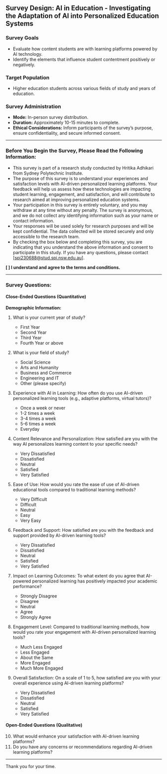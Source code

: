 ## Survey Design: AI in Education - Investigating the Adaptation of AI into Personalized Education Systems

### Survey Goals
- Evaluate how content students are with learning platforms powered by AI technology.
- Identify the elements that influence student contentment positively or negatively.

### Target Population
- Higher education students across various fields of study and years of education.

### Survey Administration
- **Mode:** In-person survey distribution.
- **Duration:** Approximately 10-15 minutes to complete.
- **Ethical Considerations:** Inform participants of the survey’s purpose, ensure confidentiality, and secure informed consent.

---

### Before You Begin the Survey, Please Read the Following Information:
- This survey is part of a research study conducted by Hritika Adhikari from Sydney Polytechnic Institute.
- The purpose of this survey is to understand your experiences and satisfaction levels with AI-driven personalized learning platforms. Your feedback will help us assess how these technologies are impacting student learning, engagement, and satisfaction, and will contribute to research aimed at improving personalized education systems.
- Your participation in this survey is entirely voluntary, and you may withdraw at any time without any penalty. The survey is anonymous, and we do not collect any identifying information such as your name or contact information.
- Your responses will be used solely for research purposes and will be kept confidential. The data collected will be stored securely and only accessible to the research team.
- By checking the box below and completing this survey, you are indicating that you understand the above information and consent to participate in this study. If you have any questions, please contact [spi230688@stud.spi.nsw.edu.au].

**[ ] I understand and agree to the terms and conditions.**

---

### Survey Questions:

#### Close-Ended Questions (Quantitative)

**Demographic Information:**
1. What is your current year of study?
   - First Year
   - Second Year
   - Third Year
   - Fourth Year or above

2. What is your field of study?
   - Social Science
   - Arts and Humanity
   - Business and Commerce
   - Engineering and IT
   - Other (please specify)

3. Experience with AI in Learning: How often do you use AI-driven personalized learning tools (e.g., adaptive platforms, virtual tutors)?
   - Once a week or never
   - 1-2 times a week
   - 3-4 times a week
   - 5-6 times a week
   - Everyday

4. Content Relevance and Personalization: How satisfied are you with the way AI personalizes learning content to your specific needs?
   - Very Dissatisfied
   - Dissatisfied
   - Neutral
   - Satisfied
   - Very Satisfied

5. Ease of Use: How would you rate the ease of use of AI-driven educational tools compared to traditional learning methods?
   - Very Difficult
   - Difficult
   - Neutral
   - Easy
   - Very Easy

6. Feedback and Support: How satisfied are you with the feedback and support provided by AI-driven learning tools?
   - Very Dissatisfied
   - Dissatisfied
   - Neutral
   - Satisfied
   - Very Satisfied

7. Impact on Learning Outcomes: To what extent do you agree that AI-powered personalized learning has positively impacted your academic performance?
   - Strongly Disagree
   - Disagree
   - Neutral
   - Agree
   - Strongly Agree

8. Engagement Level: Compared to traditional learning methods, how would you rate your engagement with AI-driven personalized learning tools?
   - Much Less Engaged
   - Less Engaged
   - About the Same
   - More Engaged
   - Much More Engaged
     
9. Overall Satisfaction: On a scale of 1 to 5, how satisfied are you with your overall experience using AI-driven learning platforms?
   - Very Dissatisfied
   - Dissatisfied
   - Neutral
   - Satisfied
   - Very Satisfied

#### Open-Ended Questions (Qualitative)
10. What would enhance your satisfaction with AI-driven learning platforms?
11. Do you have any concerns or recommendations regarding AI-driven learning platforms?

---

Thank you for your time.


